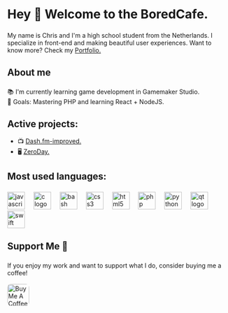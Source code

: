 <h1 align="left">Hey 👋 Welcome to the BoredCafe.</h1>

###

<p align="left">My name is Chris and I'm a high school student from the Netherlands. I specialize in front-end and making beautiful user experiences.  Want to know more? Check my <a href="https://boreddev.nl">Portfolio.</a></p>


###

<h2 align="left">About me</h2>

###

<p align="left">📚 I'm currently learning game development in Gamemaker Studio.<br>🎯 Goals: Mastering PHP and learning React + NodeJS.</p>

###

<h2 align="left">Active projects:</h2>
<ul>
  <li>📺 <a href="https://github.com/boreddevhq/dash.fm-improved">Dash.fm-improved.</a></li>
  <li>🖥 <a href="https://github.com/boreddevhq/zeroday">ZeroDay.</a></li>
</ul>

###

<h2 align="left">Most used languages:</h2>

###

<div align="left">
  <img src="https://cdn.jsdelivr.net/gh/devicons/devicon/icons/javascript/javascript-original.svg" height="40" alt="javascript logo"  />
  <img width="12" />
  <img src="https://cdn.jsdelivr.net/gh/devicons/devicon/icons/c/c-original.svg" height="40" alt="c logo"  />
  <img width="12" />
  <img src="https://cdn.jsdelivr.net/gh/devicons/devicon/icons/bash/bash-original.svg" height="40" alt="bash logo"  />
  <img width="12" />
  <img src="https://cdn.jsdelivr.net/gh/devicons/devicon/icons/css3/css3-original.svg" height="40" alt="css3 logo"  />
  <img width="12" />
  <img src="https://cdn.jsdelivr.net/gh/devicons/devicon/icons/html5/html5-original.svg" height="40" alt="html5 logo"  />
  <img width="12" />
  <img src="https://cdn.jsdelivr.net/gh/devicons/devicon/icons/php/php-original.svg" height="40" alt="php logo"  />
  <img width="12" />
  <img src="https://cdn.jsdelivr.net/gh/devicons/devicon/icons/python/python-original.svg" height="40" alt="python logo"  />
  <img width="12" />
  <img src="https://cdn.jsdelivr.net/gh/devicons/devicon/icons/qt/qt-original.svg" height="40" alt="qt logo"  />
  <img width="12" />
  <img src="https://cdn.jsdelivr.net/gh/devicons/devicon/icons/swift/swift-original.svg" height="40" alt="swift logo"  />
</div>

###
###

<h2 align="left">Support Me 💜</h2>

###

<p align="left">
  If you enjoy my work and want to support what I do, consider buying me a coffee!
  <br><br>
  <a href="https://buymeacoffee.com/boreddevhq" target="_blank">
    <img src="https://cdn.buymeacoffee.com/buttons/v2/default-yellow.png" alt="Buy Me A Coffee" height="50" style="border-radius: 8px;" />
  </a>
</p>

###
